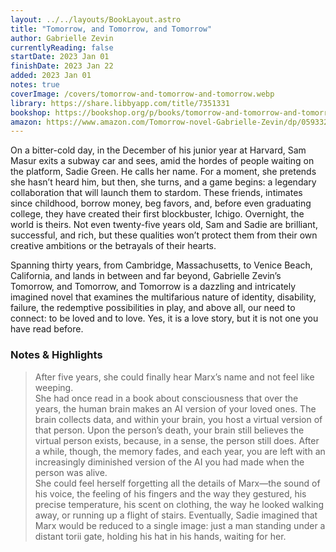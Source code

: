 ```yaml
---
layout: ../../layouts/BookLayout.astro
title: "Tomorrow, and Tomorrow, and Tomorrow"
author: Gabrielle Zevin
currentlyReading: false
startDate: 2023 Jan 01
finishDate: 2023 Jan 22
added: 2023 Jan 01
notes: true
coverImage: /covers/tomorrow-and-tomorrow-and-tomorrow.webp
library: https://share.libbyapp.com/title/7351331
bookshop: https://bookshop.org/p/books/tomorrow-and-tomorrow-and-tomorrow-gabrielle-zevin/17502475
amazon: https://www.amazon.com/Tomorrow-novel-Gabrielle-Zevin/dp/0593321200
---
```


On a bitter-cold day, in the December of his junior year at Harvard, Sam Masur exits a subway car and sees, amid the hordes of people waiting on the platform, Sadie Green. He calls her name. For a moment, she pretends she hasn’t heard him, but then, she turns, and a game begins: a legendary collaboration that will launch them to stardom. These friends, intimates since childhood, borrow money, beg favors, and, before even graduating college, they have created their first blockbuster, Ichigo. Overnight, the world is theirs. Not even twenty-five years old, Sam and Sadie are brilliant, successful, and rich, but these qualities won’t protect them from their own creative ambitions or the betrayals of their hearts.
 
Spanning thirty years, from Cambridge, Massachusetts, to Venice Beach, California, and lands in between and far beyond, Gabrielle Zevin’s Tomorrow, and Tomorrow, and Tomorrow is a dazzling and intricately imagined novel that examines the multifarious nature of identity, disability, failure, the redemptive possibilities in play, and above all, our need to connect: to be loved and to love. Yes, it is a love story, but it is not one you have read before.

### Notes & Highlights
> After five years, she could finally hear Marx’s name and not feel like weeping.  
> She had once read in a book about consciousness that over the years, the human brain makes an AI version of your loved ones. The brain collects data, and within your brain, you host a virtual version of that person. Upon the person’s death, your brain still believes the virtual person exists, because, in a sense, the person still does. After a while, though, the memory fades, and each year, you are left with an increasingly diminished version of the AI you had made when the person was alive.  
> She could feel herself forgetting all the details of Marx—the sound of his voice, the feeling of his fingers and the way they gestured, his precise temperature, his scent on clothing, the way he looked walking away, or running up a flight of stairs. Eventually, Sadie imagined that Marx would be reduced to a single image: just a man standing under a distant torii gate, holding his hat in his hands, waiting for her.  

<BuyBook
  library   = {frontmatter.library}
  bookshelf = {frontmatter.bookshelf}
  amazon    = {frontmatter.amazon}
/>
